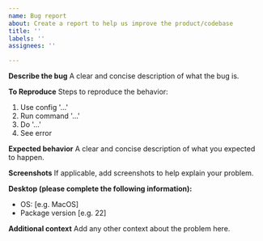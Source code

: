 ```yaml
---
name: Bug report
about: Create a report to help us improve the product/codebase
title: ''
labels: ''
assignees: ''

---
```


**Describe the bug**
A clear and concise description of what the bug is.

**To Reproduce**
Steps to reproduce the behavior:
1. Use config '...'
2. Run command '...'
3. Do '...'
4. See error

**Expected behavior**
A clear and concise description of what you expected to happen.

**Screenshots**
If applicable, add screenshots to help explain your problem.

**Desktop (please complete the following information):**
 - OS: [e.g. MacOS]
 - Package version [e.g. 22]


**Additional context**
Add any other context about the problem here.
